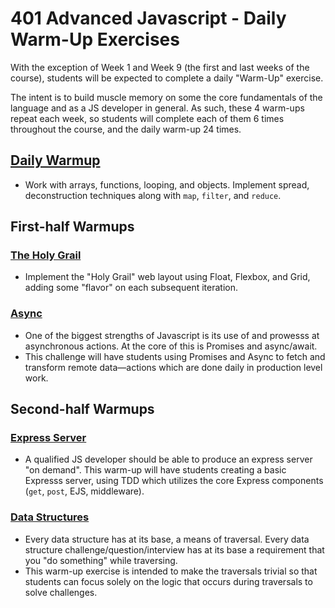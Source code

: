 # 401 Advanced Javascript - Daily Warm-Up Exercises

With the exception of Week 1 and Week 9 (the first and last weeks of the course), students will be expected to complete a daily "Warm-Up" exercise.

The intent is to build muscle memory on some the core fundamentals of the language and as a JS developer in general. As such, these 4 warm-ups repeat each week, so students will complete each of them 6 times throughout the course, and the daily warm-up 24 times.

## [Daily Warmup](../warmup-daily/README)
* Work with arrays, functions, looping, and objects.  Implement spread, deconstruction techniques along with `map`, `filter`, and `reduce`.

## First-half Warmups

### [The Holy Grail](../warmup-01/README)
* Implement the "Holy Grail" web layout using Float, Flexbox, and Grid, adding some "flavor" on each subsequent iteration.

### [Async](../warmup-04/README)
* One of the biggest strengths of Javascript is its use of and prowesss at asynchronous actions. At the core of this is Promises and async/await.
* This challenge will have students using Promises and Async to fetch and transform remote data—actions which are done daily in production level work.

## Second-half Warmups

### [Express Server](../warmup-02/README)
* A qualified JS developer should be able to produce an express server "on demand". This warm-up will have students creating a basic Expresss server, using TDD which utilizes the core Express components (`get`, `post`, EJS, middleware).

### [Data Structures](../warmup-03/README)
* Every data structure has at its base, a means of traversal. Every data structure challenge/question/interview has at its base a requirement that you "do something" while traversing.
* This warm-up exercise is intended to make the traversals trivial so that students can focus solely on the logic that occurs during traversals to solve challenges.
